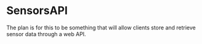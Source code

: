 # SensorsAPI
The plan is for this to be something that will allow clients store and retrieve sensor data through a web API.
